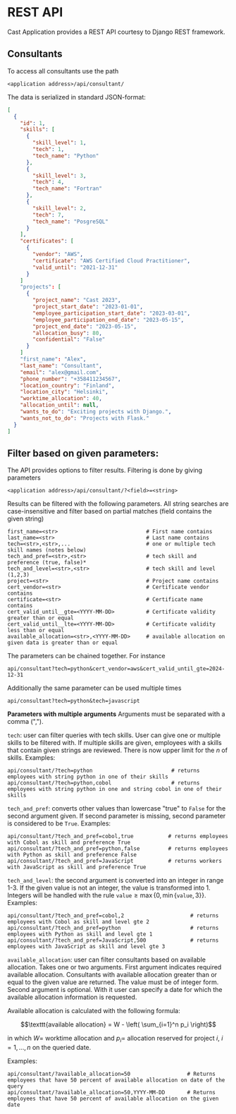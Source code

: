 # REST API

Cast Application provides a REST API courtesy to Django REST framework.

## Consultants

To access all consultants use the path

```
<application address>/api/consultant/
```

The data is serialized in standard JSON-format:

```json
[
  {
    "id": 1,
    "skills": [
      {
        "skill_level": 1,
        "tech": 1,
        "tech_name": "Python"
      },
      {
        "skill_level": 3,
        "tech": 4,
        "tech_name": "Fortran"
      },
      {
        "skill_level": 2,
        "tech": 7,
        "tech_name": "PosgreSQL"
      }
    ],
    "certificates": [
      {
        "vendor": "AWS",
        "certificate": "AWS Certified Cloud Practitioner",
        "valid_until": "2021-12-31"
      }
    ]
    "projects": [
      {
        "project_name": "Cast 2023",
        "project_start_date": "2023-01-01",
        "employee_participation_start_date": "2023-03-01",
        "employee_participation_end_date": "2023-05-15",
        "project_end_date": "2023-05-15",
        "allocation_busy": 80,
        "confidential": "False"
      }
    ]
    "first_name": "Alex",
    "last_name": "Consultant",
    "email": "alex@gmail.com",
    "phone_number": "+358411234567",
    "location_country": "Finland",
    "location_city": "Helsinki",
    "worktime_allocation": 40,
    "allocation_until": null,
    "wants_to_do": "Exciting projects with Django.",
    "wants_not_to_do": "Projects with Flask."
  }
]
```

## Filter based on given parameters:

The API provides options to filter results. Filtering is done by giving parameters

```
<application address>/api/consultant/?<field>=<string>
```

Results can be filtered with the following parameters. All string searches are case-insensitive and filter based on partial matches (field contains the given string)

```
first_name=<str>                            # First name contains
last_name=<str>                             # Last name contains
tech=<str>,<str>,...                        # one or multiple tech skill names (notes below)
tech_and_pref=<str>,<str>                   # tech skill and preference (true, false)*
tech_and_level=<str>,<str>                  # tech skill and level (1,2,3)
project=<str>                               # Project name contains
cert_vendor=<str>                           # Certificate vendor contains
certificate=<str>                           # Certificate name contains
cert_valid_until__gte=<YYYY-MM-DD>          # Certificate validity greater than or equal
cert_valid_until__lte=<YYYY-MM-DD>          # Certificate validity less than or equal
available_allocation=<str>,<YYYY-MM-DD>     # available allocation on given data is greater than or equal
```

The parameters can be chained together. For instance

```
api/consultant?tech=python&cert_vendor=aws&cert_valid_until_gte=2024-12-31
```

Additionally the same parameter can be used multiple times

```
api/consultant?tech=python&tech=javascript
```

**Parameters with multiple arguments**
Arguments must be separated with a comma (",").

`tech`: user can filter queries with tech skills. User can give one or multiple skills to be filtered with. If multiple skills are given, employees with a skills that contain given strings are reviewed. There is now upper limit for the $n$ of skills. Examples:

```
api/consultant/?tech=python                         # returns employees with string python in one of their skills
api/consultant/?tech=python,cobol                   # returns employees with string python in one and string cobol in one of their skills
```

`tech_and_pref`: converts other values than lowercase "true" to `False` for the second argument given. If second parameter is missing, second parameter is considered to be `True`. Examples:

```
api/consultant/?tech_and_pref=cobol,true           # returns employees with Cobol as skill and preference True
api/consultant/?tech_and_pref=python,false         # returns employees with Python as skill and preference False
api/consultant/?tech_and_pref=JavaScript           # returns workers with JavaScript as skill and preference True
```

`tech_and_level`: the second argument is converted into an integer in range 1-3. If the given value is not an integer, the value is transformed into 1. Integers will be handled with the rule $\texttt{value}\ge\max\{0, \min\{\texttt{value}, 3\}\}$. Examples:

```
api/consultant/?tech_and_pref=cobol,2                     # returns employees with Cobol as skill and level gte 2
api/consultant/?tech_and_pref=python                      # returns employees with Python as skill and level gte 1
api/consultant/?tech_and_pref=JavaScript,500              # returns employees with JavaScript as skill and level gte 3
```


`available_allocation`: user can filter consultants based on available allocation. Takes one or two arguments. First argument indicates required available allocation. Consultants with available allocation greater than or equal to the given value are returned. The value must be of integer form. Second argument is optional. With it user can specify a date for which the available allocation information is requested.  

Available allocation is calculated with the following formula: 

$$\texttt{available allocation} = W - \left( \sum_{i=1}^n p_i \right)$$ 

in which $W=$ worktime allocation and $p_i=$ allocation reserved for project $i$, $i=1, \ldots, n$ on the queried date.  

Examples:

```
api/consultant/?available_allocation=50                  # Returns employees that have 50 percent of available allocation on date of the query
api/consultant/?available_allocation=50,YYYY-MM-DD       # Returns employees that have 50 percent of available allocation on the given date
```